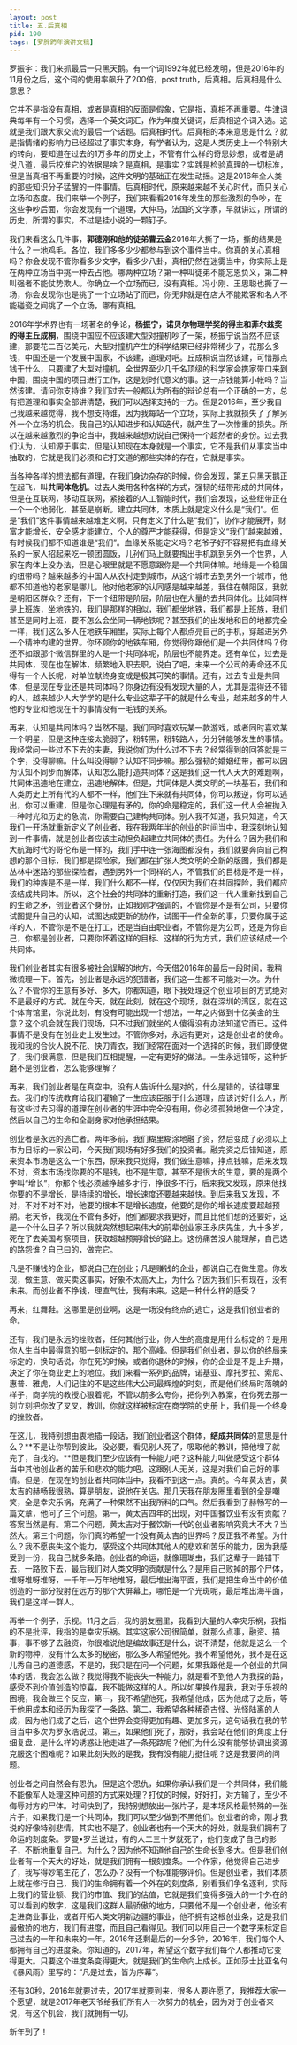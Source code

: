 ```yaml
---
layout: post
title: 五.后真相
pid: 190
tags: [罗胖跨年演讲文稿]
---
```

罗振宇：我们来抓最后一只黑天鹅。有一个词1992年就已经发明，但是2016年的11月份之后，这个词的使用率飙升了200倍，post truth，后真相。后真相是什么意思？

它并不是指没有真相，或者是真相的反面是假象，它是指，真相不再重要。牛津词典每年有一个习惯，选择一个英文词汇，作为年度关键词，后真相这个词入选。这就是我们跟大家交流的最后一个话题。后真相时代。后真相的本来意思是什么？就是指情绪的影响力已经超过了事实本身，有学者认为，这是人类历史上一个特别大的转向，要知道在过去的1万多年的历史上，不管有什么样的奇思妙想，或者是胡说八道，最后校准它的依据是啥？是真相，是事实？实践是检验真理的一切标准，但是当真相不再重要的时候，这件文明的基础正在发生动摇。这是2016年全人类的那些知识分子猛醒的一件事情。后真相时代，原来越来越不关心时代，而只关心立场和态度。我们来举一个例子，我们来看看2016年发生的那些激烈的争吵，在这些争吵后面，你会发现有一个道理，大仲马，法国的文学家，早就讲过，所谓的历史，所谓的事实，不过是挂小说的一颗钉子。

我们来看这么几件事，**郭德刚和他的徒弟曹云金**2016年大撕了一场，撕的结果是什么？一地鸡毛。各位，我们多多少少都参与到这个事件当中。你真的关心真相吗？你会发现不管你看多少文字，看多少八卦，真相仍然在迷雾当中，你实际上是在两种立场当中挑一种去占他。哪两种立场？第一种叫徒弟不能忘恩负义，第二种叫强者不能仗势欺人。你确立一个立场而已，没有真相。冯小刚、王思聪也撕了一场，你会发现你也是挑了一个立场站了而已，你无非就是在店大不能欺客和名人不能碰瓷之间挑了一个立场，哪有真相。

2016年学术界也有一场著名的争论，**杨振宁，诺贝尔物理学奖的得主和菲尔兹奖的得主丘成桐**，围绕中国应不应该建大型对撞机吵了一架，杨振宁说当然不应该建，那要花二百亿美元，大型对撞机产生的科学结果已经非常稀少了，花那么多钱，中国还是一个发展中国家，不该建，道理对吧。丘成桐说当然该建，可惜那点钱干什么，只要建了大型对撞机，全世界至少几千名顶级的科学家会携家带口来到中国，围绕中国的项目进行工作，这是划时代意义的事。这一点钱能算小帐吗？当然该建。请问你支持谁？我们过去一般都认为所有的辩论总有一个正确的一方，总有把道理和事实全部讲清楚，我们可以选择支持的一方。但是2016年，至少我自己我越来越觉得，我不想支持谁，因为我每站一个立场，实际上我就损失了了解另外一个立场的机会。我自己的认知进步和认知迭代，就产生了一次惨重的损失。所以在越来越激烈的争论当中，我越来越想劝说自己保持一个超然者的身份。过去我们认为，认知源于事实，但是认知现在本身就是一个事实，它不是我们从事实当中抽取的，它就是我们必须和它打交道的那些实体的存在，它就是事实。

当各种各样的想法都有道理，在我们身边杂存的时候，你会发现，第五只黑天鹅正在起飞，叫**共同体危机**。过去人类用各种各样的方式，强韧的纽带形成的共同体，但是在互联网，移动互联网，紧接着的人工智能时代，我们会发现，这些纽带正在一个一个地弱化，甚至是崩断。建立共同体，本质上就是定义什么是“我们”。但是“我们”这件事情越来越难定义啊。只有定义了什么是“我们”，协作才能展开，财富才能增长，安全感才能建立，个人的尊严才能获得，但是定义“我们”越来越难，有时候我们都不知道谁是“我们”。血缘关系能定义吗？老爷子好不容易把有血缘关系的一家人招起来吃一顿团圆饭，儿孙们马上就要掏出手机跳到另外一个世界，人家在肉体上没办法，但是心眼里就是不愿意跟你是一个共同体嘛。地缘是一个稳固的纽带吗？越来越多的中国人从农村走到城市，从这个城市去到另外一个城市，他都不知道他的老家是哪儿，他对他老家的认同感是越来越差，我住在朝阳区，我就是朝阳区群众？还有，下一个纽带是阶层，阶层也在大量的去共同体化。比如同样是上班族，坐地铁的，我们是那样的相似，我们都坐地铁，我们都是上班族，我们甚至是同时上班，要不怎么会坐同一辆地铁呢？甚至我们的出发地和目的地都完全一样，我们这么多人在地铁车厢里，实际上每个人都点亮自己的手机，穿越进另外一个精神构建的世界。你环顾你的地铁车厢，你觉得你跟他们是一个共同体吗？你还不如跟那个微信群里的人是一个共同体呢，阶层也不能界定。还有单位，过去是共同体，现在也在解体，频繁地入职去职，说白了吧，未来一个公司的寿命还不见得有一个人长呢，对单位献终身变成是极其可笑的事情。还有，过去专业是共同体，但是现在专业还是共同体吗？你身边有没有发现大量的人，尤其是混得还不错的人，越来越少人大学学的是什么专业这辈子干的就是什么专业，越来越多的牛人他的专业和他现在干的事情没有一毛钱的关系。

再来，认知是共同体吗？当然不是。我们同时喜欢玩某一款游戏，或者同时喜欢某一个明星，但是这种连接太脆弱了，粉转黑，粉转路人，分分钟能够发生的事情。我经常问一些过不下去的夫妻，我说你们为什么过不下去？经常得到的回答就是三个字，没得聊嘛。什么叫没得聊？认知不同步嘛。那么强韧的婚姻纽带，都可以因为认知不同步而解体，认知怎么能打造共同体？这是我们这一代人天大的难题啊，共同体迅速地在建立，迅速地解体。但是，共同体是人类文明的一块基石，我们和人类历史上所有代的人都不一样，他们生下来就有共同体，你可以叛逆，你可以逃出，你可以重建，但是你心理是有矛的，你的命是稳定的，我们这一代人会被抛入一种时光和历史的急流，你需要自己建构共同体。别人我不知道，我只知道，今天我们一开场就重新定义了创业者，我在我两年半的创业的时间当中，我深刻地认知到一件事情，就是创业者应该主动担负起建立共同体的责任。为什么？因为我们和大航海时代的哥伦布是一样的，我们手中连一张海图都没有，我们就要奔向自己构想的那个目标，我们都是探险家，我们都在扩张人类文明的全新的版图，我们都是丛林中迷路的那些探险者，遇到另外一个同样的人，不管我们的目标是不是一样，我们的种族是不是一样，我们什么都不一样，仅仅因为我们在共同探险，我们都应该结成共同体。所以，这个社会的共同体的重新打造，我们这一代人重新找到自己的生命之矛，创业者这个身份，正如我刚才强调的，不管你是不是有公司，只要你试图提升自己的认知，试图达成更新的协作，试图干一件全新的事，只要你属于这样的人，不管你是不是在打工，还是当自由职业者，不管你是为公司，还是为你自己，你都是创业者，只要你怀着这样的目标、这样的行为方式，我们应该结成一个共同体。

我们创业者其实有很多被社会误解的地方，今天借2016年的最后一段时间，我稍微梳理一下。首先，创业者是永远的犯错者，我们这一生都不可能对一次。为什么？不管你的生意有多好、多大，你都知道，眼下我处理这个创业项目的方式绝对不是最好的方式。就在今天，就在此刻，就在这个现场，就在深圳的湾区，就在这个体育馆里，你说此刻，有没有可能出现一个想法，一年之内做到十亿美金的生意？这个机会就在我们现场，只不过我们就坐的人傻得没有办法知道它而已。这件事情不是没有在创业史上发生过。不管你多对，永远有更对，这是创业者的使命。我和我的合伙人脱不花、快刀青衣，我们经常在面对一个选择的时候，我们即使做了，我们很满意，但是我们互相提醒，一定有更好的做法。一生永远错呀，这种折磨不是创业者，怎么能够理解？

再来，我们创业者是在真空中，没有人告诉什么是对的，什么是错的，该往哪里去。我们的传统教育给我们灌输了一生应该臣服于什么道理，应该讨好什么人，所有这些过去习得的道理在创业者的生涯中完全没有用，你必须孤独地做一个决定，然后以自己的生命和全副身家对他承担结果。

创业者是永远的逃亡者。两年多前，我们糊里糊涂地融了资，然后变成了必须以上市为目标的一家公司，今天我们现场有好多我们的投资者。融完资之后错知道，原来资本市场是这么一个东西，原来我只觉得，我们做生意嘛，挣点钱嘛，后来发现不对，资本市场找你要的不是钱，也不是生意，甚至不是很大的生意，要的是两个字叫“增长”，你那个钱必须越挣越多才行，挣很多不行，后来我又发现，原来他找你要的不是增长，是持续的增长，增长速度还要越来越快。到后来我又发现，不对，不对不对不对，他要的根本不是增长速度，他要的是你的增长速度要超越预期。老天爷，我现在不管有多好，他们都要求我更好，而且比他们想的还要好，这是一个什么日子？所以我就突然想起来伟大的前辈创业家王永庆先生，九十多岁，死在了去美国考察项目，获取超越预期增长的路上。这份痛苦没人能理解，自己选的路怨谁？自己曰的，做完它。

凡是不赚钱的企业，都说自己在创业；凡是赚钱的企业，都说自己在做生意。你发现，做生意、做买卖这事实，好象不太高大上，为什么？因为我们只有现在，没有未来。而创业者不挣钱，理直气壮，我有未来。这是一种什么样的感受？

再来，红舞鞋。这哪里是创业啊，这是一场没有终点的逃亡，这是我们创业者的命。

还有，我们是永远的挫败者，任何其他行业，你人生的高度是用什么标定的？是用你人生当中最得意的那一刻标定的，那个高峰。但是我们创业者，是以你的终局来标定的，换句话说，你在死的时候，或者你退休的时候，你的企业是不是上升期，决定了你在商业史上的地位。我们来看一系列的品牌，诺基亚、摩托罗拉、索尼、惠普、雅虎，人们记住的不是这些伟大公司最辉煌的时刻，而是他们终局时落魄的样子，商学院的教授心狠着呢，不管以前多么夸你，把你列入教案，在你死去那一刻立刻把你改了叉叉，教训，你就这样被标定在商学院的史册上，我们是一个终身的挫败者。

在这儿，我特别想由衷地插一段话，我们创业者这个群体，**结成共同体**的意思是什么？**不是让你帮到彼此，没必要，看见别人死了，吸取他的教训，把他埋了就完了，自找的。**但是我们至少应该有一种能力吧？这种能力叫做感受这个群体当中其他创业者的苦乐和悲欢的能力吧，这跟别人无关，这是对我们自己好的事情。但是，在现在的创业者共同体当中，我看不到这一点。真的。今年黄太吉，黄太吉的赫畅我很熟，算是朋友，说他在关店。那几天我在朋友圈里看到的全是嘲笑，全是幸灾乐祸，充满了一种果然不出我所料的口气。然后我看到了赫畅写的一篇文章，他问了三个问题。第一，黄太吉四年的出现，对中国餐饮业有没有贡献？答案当然是有。第二个问题，黄太吉对于餐饮新一代的创业者影响究竟大不大？当然大。第三个问题，你们真的希望一个没有黄太吉的世界吗？反正我不希望。为什么？我不愿丧失这个能力，感受这个共同体其他人的悲欢和苦乐的能力，因为我感受到一份，我自己就多条路。创业者的命运，就像珊瑚虫，我们这辈子一路错下去，一路败下去，最后我们对人类文明的贡献是什么？是用自己败掉的那个尸体，堆呀堆呀堆呀，一千年一万年地堆呀，最后堆出海平面，我们是把生命当中的价值创造的一部分投射在远方的那个大屏幕上，哪怕是一个光斑呢，最后堆出海平面，我们是这样一群人。

再举一个例子，乐视。11月之后，我的朋友圈里，我看到大量的人幸灾乐祸，我指的不是批评，我指的是幸灾乐祸。其实这家公司很简单，就那么点事，融资、搞事，事不够了去融资，你很难说他是编故事还是什么，说不清楚，他就是这么一个新的物种，没有什么太多的秘密，那么多人希望他死。我不希望他死，我不是在这儿秀自己的道德感，不是的，我只是在问一个问题，如果我跟他是一个创业的共同体的话，我会怎么做？我觉得我不能丧失一种能力，就是看不到他人为我探的路，感受不到价值创造的惊喜，我不能做这样的人。所以如果换作是我，我对于乐视的困境，我会做三个反应，第一，我不希望他死，我希望他成，因为他成了之后，等于他用成本和经历为我探了一条路。第二，我希望各种稀奇古怪、光怪陆离的人成，因为他们成了之后，这个世界会变得更加有趣、更加多元，这句话我在我的节目当中多次为罗永浩说过。第三，如果他们死了，那好，我会站在他们的角度上仔细复盘，是什么样的诱惑让他走进了一条死路呢？他们为什么没有能够协调出资源克服这个困难呢？如果此刻失败的是我，我有没有能力挺住呢？这是我要问的问题。

创业者之间自然会有恩仇，但是这个恩仇，如果你承认我们是一个共同体，我们能不能像军人处理这种问题的方式来处理？打仗的时候，好好打，对方输了，至少不侮辱对方的尸体。时间快到了，我特别想放出一张片子，是本场风格最特殊的一张片子，如果我们是一个共同体，我们可以至少做到不黑他们。创业者的命，刚才我说的好像特别悲情，其实也不是了。创业者也有一个天大的好处，就是我们拥有了命运的刻度条。罗曼•罗兰说过，有的人二三十岁就死了，他们变成了自己的影子，不断地重复自己。为什么？因为他不知道他自己的生命长到多大。但是我们创业者有一个天大的好处，就是我们拥有一根刻度条。一个作家，他觉得自己进步了，我写得妙笔生花了，怎么办？没有一个标准能够评价。但是创业者，我们本质上就在修行自己，我们的生命拥有着一个外在的刻度条，别看我们争名逐利，实际上我们的营业额、我们的市值、我们的估值，它就是我们变得多强大的一个外在的可以看到的数字，这是我们这群人最骄傲的地方，只要他不是一个创业者，他没有走进商业事业，或者开拓人类文明新边疆的事业，他不拥有这根创业条，这是我们最傲娇的地方，我们有进度，而且自己看得见。我们可以用自己一个数字来标定自己过去的一年和未来的一年。2016年还剩最后的一分多钟，2016年，我们每个人都拥有自己的进度条。你知道的，2017年，希望这个数字我们每个人都推动它变得更大。只要这个进度条变得更大，就是我们的生命向上成长。正如莎士比亚名句《暴风雨》里写的：“凡是过去，皆为序幕”。

还有30秒，2016年就要过去，2017年就要到来，很多人要许愿了，我推荐大家一个愿望，就是2017年老天爷给我们所有人一次努力的机会，因为对于创业者来说，有这个机会，我们就拥有一切。

新年到了！
